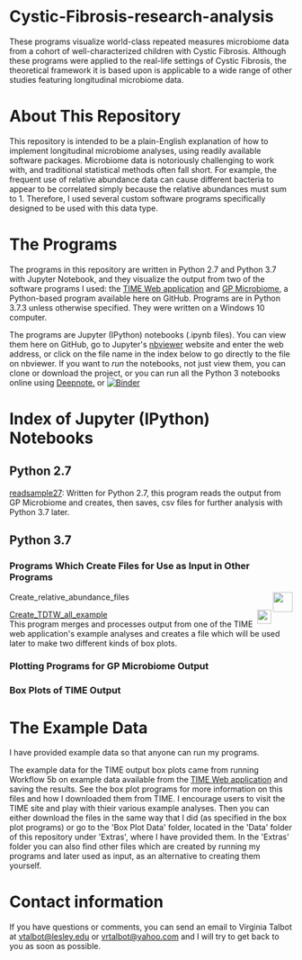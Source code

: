 # Cystic-Fibrosis-research-analysis
These programs visualize world-class repeated measures microbiome data from a cohort of well-characterized children with Cystic Fibrosis. Although these programs were applied to the real-life settings of Cystic Fibrosis, the theoretical framework it is based upon is applicable to a wide range of other studies featuring longitudinal microbiome data. 

# About This Repository
This repository is intended to be a plain-English explanation of how to implement longitudinal microbiome analyses, using readily available software packages. Microbiome data is notoriously challenging to work with, and traditional statistical methods often fall short. For example, the frequent use of relative abundance data can cause different bacteria to appear to be correlated simply because the relative abundances must sum to 1. Therefore, I used several custom software programs specifically designed to be used with this data type. 

# The Programs
The programs in this repository are written in Python 2.7 and Python 3.7 with Jupyter Notebook, and they visualize the output from two of the software programs I used: the [TIME Web application](https://web.rniapps.net/time/index.php) and [GP Microbiome](https://github.com/tare/GPMicrobiome), a Python-based program available here on GitHub. Programs are in Python 3.7.3 unless otherwise specified. They were written on a Windows 10 computer.

The programs are Jupyter (IPython) notebooks (.ipynb files). You can view them here on GitHub, go to Jupyter's [nbviewer](https://nbviewer.jupyter.org/) website and enter the web address, or click on the file name in the index below to go directly to the file on nbviewer. If you want to *run* the notebooks, not just view them, you can clone or download the project, or you can run all the Python 3 notebooks online using [Deepnote.](https://beta.deepnote.com/project/a804732b-2d58-445c-85bb-510d5437d971) or [![Binder](https://mybinder.org/badge_logo.svg)](https://mybinder.org/v2/gh/V-Talbot/Cystic-Fibrosis-research-analysis/master)

# Index of Jupyter (IPython) Notebooks
## Python 2.7 
[readsample27](https://nbviewer.jupyter.org/github/V-Talbot/Cystic-Fibrosis-research-analysis/blob/master/readsample27.ipynb): Written for Python 2.7, this program reads the output from GP Microbiome and creates, then saves, csv files for further analysis with Python 3.7 later.

## Python 3.7

### Programs Which Create Files for Use as Input in Other Programs
Create_relative_abundance_files     [<img height="35" align="right" src="https://mybinder.org/static/images/logo_social.png">](https://nbviewer.jupyter.org/github/V-Talbot/Cystic-Fibrosis-research-analysis/blob/master/Create_TDTW_all_example.ipynb)

[Create_TDTW_all_example](https://nbviewer.jupyter.org/github/V-Talbot/Cystic-Fibrosis-research-analysis/blob/master/Create_TDTW_all_example.ipynb)[<img align="right" height="25" src="https://beta.deepnote.org/buttons/launch-in-deepnote.svg">](https://beta.deepnote.com/project/69bbfe4c-3745-46a0-a989-e936ebb7fb85)
<br>
This program merges and processes output from one of the TIME web application's example analyses and creates a file which will be used later to make two different kinds of box plots. 




### Plotting Programs for GP Microbiome Output

### Box Plots of TIME Output


# The Example Data

I have provided example data so that anyone can run my programs. 

The example data for the TIME output box plots came from running Workflow 5b on example data available from the [TIME Web application](https://web.rniapps.net/time/index.php) and saving the results. See the box plot programs for more information on this files and how I downloaded them from TIME. I encourage users to visit the TIME site and play with thieir various example analyses. Then you can either download the files in the same way that I did (as specified in the box plot programs) or go to the 'Box Plot Data' folder, located in the 'Data' folder of this repository under 'Extras', where I have provided them. In the 'Extras' folder you can also find other files which are created by running my programs and later used as input, as an alternative to creating them yourself.  

# Contact information
If you have questions or comments, you can send an email to Virginia Talbot at vtalbot@lesley.edu or vrtalbot@yahoo.com and I will try to get back to you as soon as possible. 

